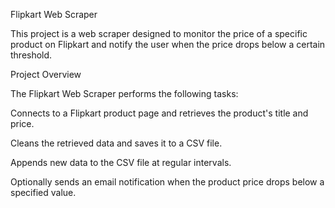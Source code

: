 Flipkart Web Scraper

This project is a web scraper designed to monitor the price of a specific product on Flipkart and notify the user when the price drops below a certain threshold.

Project Overview

The Flipkart Web Scraper performs the following tasks:

Connects to a Flipkart product page and retrieves the product's title and price.

Cleans the retrieved data and saves it to a CSV file.

Appends new data to the CSV file at regular intervals.

Optionally sends an email notification when the product price drops below a specified value.
